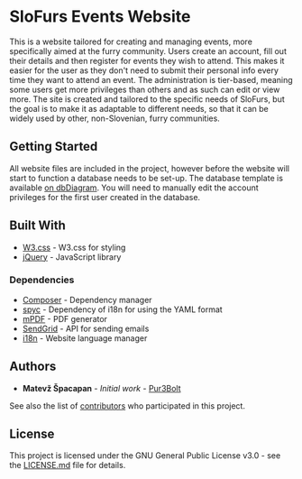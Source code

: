 # SloFurs Events Website

This is a website tailored for creating and managing events, more specifically aimed at the furry community. Users create an account, fill out their details and then register for events they wish to attend. This makes it easier for the user as they don't need to submit their personal info every time they want to attend an event. The administration is tier-based, meaning some users get more privileges than others and as such can edit or view more.
The site is created and tailored to the specific needs of SloFurs, but the goal is to make it as adaptable to different needs, so that it can be widely used by other, non-Slovenian, furry communities.

## Getting Started

All website files are included in the project, however before the website will start to function a database needs to be set-up. The database template is available [on dbDiagram](https://dbdiagram.io/d/5ca7268cf7c5bb70c72f8687). You will need to manually edit the account privileges for the first user created in the database.

## Built With

* [W3.css](https://www.w3schools.com/w3css/) - W3.css for styling
* [jQuery](https://jquery.com/) - JavaScript library

### Dependencies

* [Composer](https://getcomposer.org/) - Dependency manager
* [spyc](https://github.com/mustangostang/spyc) - Dependency of i18n for using the YAML format
* [mPDF](https://github.com/mpdf/mpdf) - PDF generator
* [SendGrid](https://sendgrid.com) - API for sending emails
* [i18n](https://github.com/Philipp15b/php-i18n) - Website language manager

## Authors

* **Matevž Špacapan** - *Initial work* - [Pur3Bolt](https://github.com/Pur3Bolt)

See also the list of [contributors](https://github.com/Pur3Bolt/SloFurs/graphs/contributors) who participated in this project.

## License

This project is licensed under the GNU General Public License v3.0 - see the [LICENSE.md](LICENSE.md) file for details.
